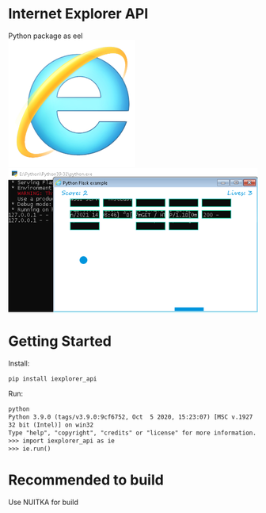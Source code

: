 # Internet Explorer API
Python package as eel<br />
![Screenshot1](https://github.com/Pixelsuft/iexplorer-api/blob/main/iexplorer.png?raw=true)<br />
![Screenshot2](https://github.com/Pixelsuft/iexplorer-api/blob/main/screenshot.png?raw=true)
# Getting Started
Install:
```
pip install iexplorer_api
```
Run:
```
python
Python 3.9.0 (tags/v3.9.0:9cf6752, Oct  5 2020, 15:23:07) [MSC v.1927 32 bit (Intel)] on win32
Type "help", "copyright", "credits" or "license" for more information.
>>> import iexplorer_api as ie
>>> ie.run()
```
# Recommended to build
Use NUITKA for build
